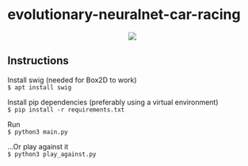 # evolutionary-neuralnet-car-racing

<p align="center">
  <a href="https://raw.githubusercontent.com/lucasgdm/evolutionary-neuralnet-car-racing/master/demo.mp4">
    <img src="https://raw.githubusercontent.com/lucasgdm/evolutionary-neuralnet-car-racing/master/demo.gif" />
  </a>
</p>

## Instructions
Install swig (needed for Box2D to work)  
`$ apt install swig`

Install pip dependencies (preferably using a virtual environment)  
`$ pip install -r requirements.txt`

Run  
`$ python3 main.py`

...Or play against it  
`$ python3 play_against.py`
